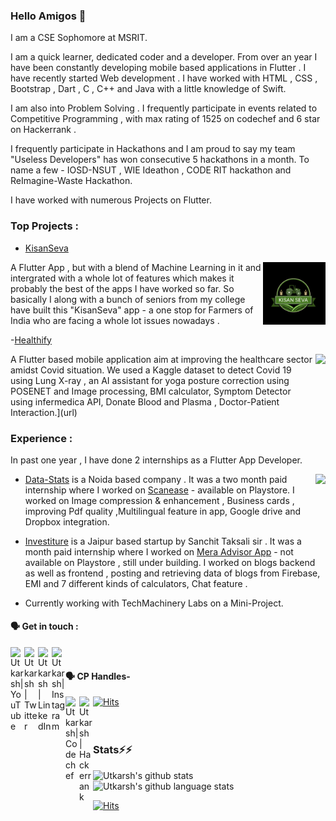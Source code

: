 ### Hello Amigos 👋

I am a CSE Sophomore at MSRIT.

I am a quick learner, dedicated coder and a developer. From over an year I have been constantly developing mobile based applications in Flutter . I have recently started Web development . I have worked with HTML , CSS , Bootstrap , Dart , C , C++ and Java with a little knowledge of Swift.

I am also into Problem Solving . I frequently participate in events related to Competitive Programming , with max rating of 1525 on codechef and 6 star on Hackerrank .

I frequently participate in Hackathons and I am proud to say my team "Useless Developers" has won consecutive 5 hackathons in a month. To name a few - IOSD-NSUT , WIE Ideathon , CODE RIT hackathon and ReImagine-Waste Hackathon.

I have worked with numerous Projects on Flutter.

### Top Projects :
- [KisanSeva](https://github.com/UtkarshA135/kisanseva)

  <img align="right" height="100" src="https://github.com/UtkarshA135/KisanSeva/blob/master/IMG-20201130-WA0055.jpg" />
A Flutter App , but with a blend of Machine Learning in it and intergrated with a whole lot of features which makes it probably the best of the apps I have worked so far.
So basically I along with a bunch of seniors from my college have built this "KisanSeva" app - a one stop for Farmers of India who are facing a whole lot issues nowadays .


-[Healthify](https://drive.google.com/file/d/1hRNxdmlwZwYbBz6V-dqz-KZw_XUlJnCv/view)

 <img align="right" height="100" src="https://github.com/anirudh-t4/wHACKiest2021_USELESS_DEVELOPERS/blob/main/images/IMG-20210404-WA0004.jpg" />
A Flutter based mobile application aim at improving the healthcare sector amidst Covid situation. We used a Kaggle dataset to detect Covid 19 using Lung X-ray , an AI assistant for yoga posture correction using POSENET and Image processing, BMI calculator, Symptom Detector using infermedica API, Donate Blood and Plasma , Doctor-Patient Interaction.](url)

### Experience :

In past one year , I have done 2 internships as a Flutter App Developer.

- [Data-Stats](https://drive.google.com/file/d/1QmrRpKbvoYS_Pi8tbm3pOpHBZNRjHhVf/view?usp=sharing)
  <img align="right" height="65" src="https://github.com/UtkarshA135/UtkarshA135/blob/main/Readme%20images/6c2b8893-4c6c-4881-a3eb-d79869dcc2e0.jfif" />
  is a Noida based company . It was a two month paid internship where I worked on [Scanease](https://play.google.com/store/apps/details?id=com.datastats.scanease) -        available on Playstore. I worked on Image compression & enhancement , Business cards , improving Pdf quality ,Multilingual feature in app, Google drive and Dropbox integration.       
 - [Investiture]() is a Jaipur based startup by Sanchit Taksali sir . It was a  month paid internship where I worked on [Mera Advisor App]() - not available on Playstore , still under building. I worked on blogs backend as well as frontend , posting and retrieving data of blogs from Firebase, EMI and 7 different kinds of calculators, Chat feature .
   

   
  - Currently working with TechMachinery Labs on a Mini-Project.

#### 🗣 Get in touch :

[<img align="left" alt="Utkarsh| YouTube" width="22px" src="https://cdn.jsdelivr.net/npm/simple-icons@v3/icons/youtube.svg" />][youtube]
[<img align="left" alt="Utkarsh | Twitter" width="22px" src="https://cdn.jsdelivr.net/npm/simple-icons@v3/icons/twitter.svg" />][twitter]
[<img align="left" alt="Utkarsh | LinkedIn" width="22px" src="https://cdn.jsdelivr.net/npm/simple-icons@v3/icons/linkedin.svg" />][linkedin]
[<img align="left" alt="Utkarsh| Instagram" width="22px" src="https://cdn.jsdelivr.net/npm/simple-icons@v3/icons/instagram.svg" />][instagram]
<br/>
#### 🗣 CP Handles-
[<img align="left" alt="Utkarsh| Codechef" width="22px" src="https://cdn.jsdelivr.net/npm/simple-icons@v3/icons/codechef.svg" />][Codechef]
[<img align="left" alt="Utkarsh | Hackerrank" width="22px" src="https://cdn.jsdelivr.net/npm/simple-icons@v3/icons/hackerrank.svg" />][Hackerrank]

[![Hits](https://hits.seeyoufarm.com/api/count/incr/badge.svg?url=https%3A%2F%2Fgithub.com%2FUtkarshA135%2F&count_bg=%2379C83D&title_bg=%23555555&icon=&icon_color=%23E7E7E7&title=hits&edge_flat=false)](https://hits.seeyoufarm.com)
<br /><br/><br />

[twitter]: https://twitter.com/Utkarsh48224262
[youtube]: https://www.youtube.com/channel/UCZKuFxgnEWsvCTQjeFxOS1g
[instagram]: https://instagram.com/utkarsh_0601
[linkedin]: https://www.linkedin.com/in/utkarsh-agarwal-654470191/
[Hackerrank]: https://www.hackerrank.com/utkarshagarwal11
[Codechef]:https://www.codechef.com/users/utkarsh135
### Stats⚡⚡
![Utkarsh's github stats](https://github-readme-stats.vercel.app/api/?username=UtkarshA135&show_icons=true&theme=radical)
![Utkarsh's github language stats](https://github-readme-stats.vercel.app/api/top-langs/?username=UtkarshA135&layout=compact&theme=radical)
<!--- Thank you https://github.com/anuraghazra for the awsome stats widget-->

[![Hits](https://hits.seeyoufarm.com/api/count/incr/badge.svg?url=https%3A%2F%2Fgithub.com%2Fanishgowda21&count_bg=%237F0EBB&title_bg=%23555555&icon=&icon_color=%23E7E7E7&title=viwes&edge_flat=false)](https://hits.seeyoufarm.com)


<!--
**UtkarshA135/UtkarshA135** is a ✨ _special_ ✨ repository because its `README.md` (this file) appears on your GitHub profile.

Here are some ideas to get you started:

- 🔭 I’m currently working on ...
- 🌱 I’m currently learning ...
- 👯 I’m looking to collaborate on ...
- 🤔 I’m looking for help with ...
- 💬 Ask me about ...
- 📫 How to reach me: ...
- 😄 Pronouns: ...
- ⚡ Fun fact: ...
-->

